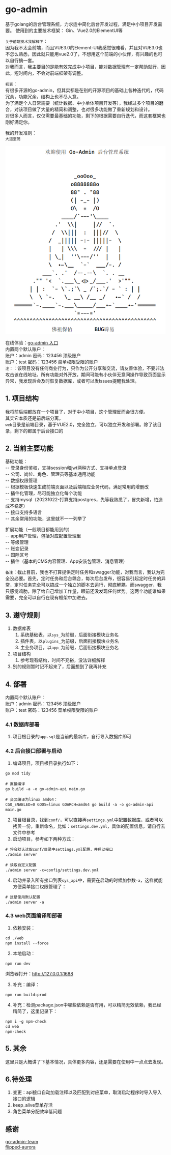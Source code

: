 # go-admin
基于golang的后台管理系统，力求适中简化后台开发过程，满足中小项目开发需要。
使用到的主要技术框架： Gin、Vue2.0的ElementUI等  

`关于前端技术我解释下`：  
因为我不太会前端，而且VUE3.0的Element-UI我感觉很难看，并且对VUE3.0也不怎么熟悉，因此就只能用vue2.0了，不想用这个前端的小伙伴，有兴趣的也可以自行搞一套。  
对我而言，我主要目的是能有效完成中小项目，能对数据管理有一定帮助就行，因此，短时间内，不会对前端框架有调整。
  
`初衷`：  
有很多开源的go-admin，但其实都是在别的开源项目的基础上各种迭代的，代码冗余，功能冗余，结构上也不尽人意。  
为了满足个人日常需要（统计数据、中小单体项目开发等），我经过多个项目的磨合，对该项目做了大量的精简和调整，也对很多功能做了重新规划和设计。  
对很多人而言，仅仅需要最基础的功能，剩下的根据需要自行迭代，而这套框架也刚好满足你。  

我的开发准则：  
`大道至简`

![启动](/logo.png)

在线体验：[go-admin 入口](http://120.48.157.250:60000/)  
内置两个默认账户：  
账户：admin 密码：123456  顶级账户    
账户：test  密码：123456  菜单权限受限的账户  
`注：`：该项目没有任何商业行为，只作为公开分享和交流，请友善体验，不要非法攻击该在线地址。所有功能对外开放，期间可能有小伙伴无意间操作导致页面显示异常，我发现后会及时恢复数据库，或者可以发Issues提醒我处理。  

## 1. 项目结构
我将前后端都放在一个项目了，对于中小项目，这个管理反而会很方便。  
其实它本质还是前后端分离。  
`web`目录是前端目录，基于VUE2.0，完全独立，可以独立开发和部署。除了该目录，剩下的都属于后台接口的  

## 2. 当前主要功能
基础功能：   
-- 登录身份鉴权，支持session和jwt两种方式、支持单点登录   
-- 公司、岗位、角色、管理员等基本通用功能  
-- 数据权限管理   
-- 根据模板快速生成前端页面以及后端相应业务代码，满足常用的增删改   
-- 插件化管理，尽可能独立化每个功能   
-- 支持mysql（20231022-打算支持postgres，先等我熟悉了，冒失新增，怕造成不稳定）  
-- 接口支持多语言  
-- 其余常用的功能，这里就不一一列举了  

扩展功能（一般项目都能用到的）   
-- app用户管理，包括对应配置管理里   
-- 等级管理   
-- 账变记录  
-- 国际区号  
-- 插件（基本的CMS内容管理、App安装包管理、消息管理）  

`备注`：截止目前，我也不打算提供定时任务和swagger功能，对我而言，我认为完全没必要。首先，定时任务和后台耦合，每次后台发布，很容易引起定时任务的异常，定时任务完全可以搞成一个独立的脚本去运行，彻底解耦。而swagger，我只感觉鸡肋，除了给自己增加工作量，眼前还没发现任何优势。这两个功能谁如果需要，完全可以自行在现有框架中加进去。

## 3. 遵守规则
1. 数据库表
   1. 系统基础表，以`sys_`为前缀，后面衔接模块业务名  
   2. 插件表，以`plugins_`为前缀，后面衔接模块业务名  
   3. 主业务项目，以`app_`为前缀，后面衔接模块业务名  
2. 项目结构
   1. 参考现有结构，时间不充裕，没法详细解释  
3. 别的规则暂时记不起来了，后面想到了我再补充  

## 4. 部署
内置两个默认账户：  
账户：admin 密码：123456  顶级账户    
账户：test  密码：123456  菜单权限受限的账户  

### 4.1 数据库部署
1. 项目根目录的`app.sql`是当前的最新库，自行导入数据库即可  

### 4.2 后台接口部署与启动
1. 编译项目，项目根目录执行如下：  
```shell
go mod tidy

# 直接编译
go build -a -o go-admin-api main.go

# 交叉编译为linux amd64：
CGO_ENABLED=0 GOOS=linux GOARCH=amd64 go build -a -o go-admin-api main.go
```
2. 项目根目录，找到`conf/`，可以直接再`settings.yml`中配置数据库，或者可以拷贝一份，重新命名，比如：`settings.dev.yml`，具体的配置信息，请自行去文件中参考
3. 启动项目，参考如下两种方式：
```shell
# 将会默认读取conf/目录中settings.yml配置，并启动接口
./admin server

# 读取自定义配置
./admin server -c=config/settings.dev.yml
```
4. 启动并录入所有接口到表`sys_api`中，需要在启动的时候加参数`-a`，这样就能方便菜单接口权限管理了：
```shell
# 这是使用默认配置
./admin server -a
```

### 4.3 web页面编译和部署
1. 依赖安装：
```shell
cd ./web
npm install --force
```
2. 本地启动：
```shell
npm run dev
```
浏览器打开：http://127.0.0.1:1688

3. 补充：编译：
```shell
npm run build:prod
```
4. 补充：检测package.json中哪些依赖是否有用，可以精简无效依赖，我已经精简了，这里记录下：
```shell
npm i -g npm-check
cd web
npm-check
```


## 5. 其余
这里只是大概讲了下基本情况，具体更多内容，还是需要在使用中一点点去发现。 

## 6.待处理
1. 变更：api接口自动加载注释以及匹配到对应菜单，取消启动程序时导入导入接口的逻辑
2. keep_alive菜单存活
3. 角色菜单分配效率低问题

## 感谢
[go-admin-team](https://github.com/go-admin-team)  
[flipped-aurora](https://github.com/flipped-aurora)
